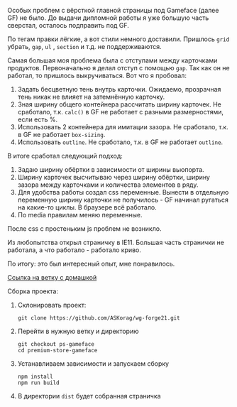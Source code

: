 Особых проблем с вёрсткой главной страницы под Gameface (далее GF) не было. До выдачи дипломной
работы я уже большую часть сверстал, осталось подправить под GF.

По тегам правки лёгкие, а вот стили немного доставили. Пришлось `grid` убрать, `gap`, `ul`
, `section` и т.д. не поддерживаются.

Самая большая моя проблема была с отступами между карточками продуктов. Первоначально я делал отступ
с помощью `gap`. Так как он не работал, то пришлось выкручиваться. Вот что я пробовал:

1. Задать бесцветную тень внутрь карточки. Ожидаемо, прозрачная тень никак не влияет на затемнённую
   карточку.
2. Зная ширину общего контейнера рассчитать ширину карточек. Не сработало, т.к. `calc()` в GF не
   работает с разными размерностями, если есть %.
3. Использовать 2 контейнера для имитации зазора. Не сработало, т.к. в GF не работает `box-sizing`.
4. Использовать `outline`. Не сработало, т.к. в GF не работает `outline`.

В итоге сработал следующий подход:

1. Задаю ширину обёртки в зависимости от ширины вьюпорта.
2. Ширину карточек высчитываю через ширину обёртки, ширину зазора между карточками и количества
   элементов в ряду.
3. Для удобства работы создал css переменные. Вынести в отдельную переменную ширину карточки не
   получилось - GF начинал ругаться на какие-то циклы. В браузере всё работало.
4. По media правилам меняю переменные.

После css с простеньким js проблем не возникло.

Из любопытства открыл страничку в IE11. Большая часть странички не работала, а что работало -
работало криво.

По итогу: это был интересный опыт, мне понравилось.

[Ссылка на ветку с домашкой](https://github.com/ASKorag/wg-forge21/tree/ps-gameface)

Сборка проекта:

1. Склонировать проект:

   `git clone https://github.com/ASKorag/wg-forge21.git`

2. Перейти в нужную ветку и директорию
   ```
   git checkout ps-gameface
   cd premium-store-gameface
   ```

3. Устанавливаем зависимости и запускаем сборку
   ```
   npm install
   npm run build
   ```
4. В директории `dist` будет собранная страничка
